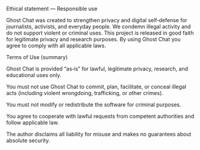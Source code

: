 Ethical statement — Responsible use

Ghost Chat was created to strengthen privacy and digital self‑defense for journalists, activists, and everyday people. We condemn illegal activity and do not support violent or criminal uses. This project is released in good faith for legitimate privacy and research purposes. By using Ghost Chat you agree to comply with all applicable laws.

Terms of Use (summary)

Ghost Chat is provided “as‑is” for lawful, legitimate privacy, research, and educational uses only.

You must not use Ghost Chat to commit, plan, facilitate, or conceal illegal acts (including violent wrongdoing, trafficking, or other crimes).

You must not modify or redistribute the software for criminal purposes.

You agree to cooperate with lawful requests from competent authorities and follow applicable law.

The author disclaims all liability for misuse and makes no guarantees about absolute security.
